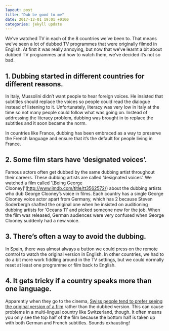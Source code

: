 ```yaml
---
layout: post
title: "Dub be good to me"
date: 2017-12-01 19:01 +0100
categories: jekyll update
---
```


We’ve watched TV in each of the 8 countries we’ve been to. That means we’ve seen a lot of dubbed TV programmes that were originally filmed in English. At first it was really annoying, but now that we’ve learnt a bit about dubbed TV programmes and how to watch them, we’ve decided it’s not so bad.

## 1. Dubbing started in different countries for different reasons. 

In Italy, Mussolini didn’t want people to hear foreign voices. He insisted that subtitles should replace the voices so people could read the dialogue instead of listening to it. Unfortunately, literacy was very low in Italy at the time so not many people could follow what was going on. Instead of addressing the literacy problem, dubbing was brought in to replace the subtitles and it soon became the norm. 

In countries like France, dubbing has been embraced as a way to preserve the French language and ensure that it’s the default for people living in France.

## 2. Some film stars have ‘designated voices’.

Famous actors often get dubbed by the same dubbing artist throughout their careers. These dubbing artists are called ‘designated voices’. We watched a film called '[Being George Clooney]'(http://www.imdb.com/title/tt3562572/) about the dubbing artists who dub George Clooney’s voice in films. Each country has a single George Clooney voice actor apart from Germany, which has 2 because Steven Soderbergh shafted the original one when he insisted on auditioning dubbing artists for ‘Oceans 11’ and picked someone new for the job. When the film was released, German audiences were very confused when George Clooney suddenly had a new voice.

## 3. There’s often a way to avoid the dubbing. 

In Spain, there was almost always a button we could press on the remote control to watch the original version in English. In other countries, we had to do a bit more work fiddling around in the TV settings, but we could normally reset at least one programme or film back to English.

## 4. It gets tricky if a country speaks more than one language.

Apparently when they go to the cinema, [Swiss people tend to prefer seeing the original version of a film](http://www.onebigyodel.com/2011/03/going-to-movies-in-switzerland.html?m=1) rather than the dubbed version. This can cause problems in a multi-lingual country like Switzerland, though. It often means you only see the top half of the film because the bottom half is taken up with both German and French subtitles. Sounds exhausting!


